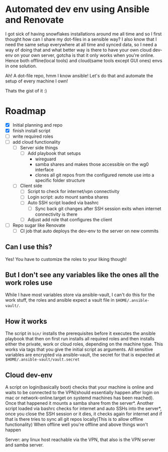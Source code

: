 #  Automated dev env using Ansible and Renovate

I got sick of having snowflakes installations around me all time
and so I first thought how can I share my dot-files in a sensible way?
I also know that I need the same setup everywhere at all time and synced data, so I need a way of doing that and what better way is there to have your own cloud dev-env on your own server, gotcha is that it only works when you're online. 
Hence both offline(local tools) and cloud(same tools except GUI ones) envs in one solution.

Ah! A dot-file repo, hmm I know ansible!
Let's do that and automate the setup of every machine I own!

Thats the gist of it :)
# Roadmap

- [x] Initial planning and repo
- [x] finish install script 
- [ ] write required roles
- [ ] add cloud functionality
    - [ ] Server side things
        - [ ] Add playbook that setups 
            - wireguard
            - samba shares and makes those accessible on the wg0 interface
            - clones all git repos from the configured remote use into a specific folder structure
    - [ ] Client side
        - [ ] Script to check for internet/vpn connectivity
        - [ ] Login script: auto mount samba shares
        - [ ] Auto SSH script loaded via bashrc
            - [ ] Sync back git changes after SSH session exits when internet connectivity is there
        - [ ] Adjust add role that configures the client
- [ ] Repo sugar like Renovate
    - [ ] CI job that auto deploys the dev-env to the server on new commits

## Can I use this?

Yes! You have to customize the roles to your liking though!

## But I don't see any variables like the ones all the work roles use

While I have most variables store via ansible-vault, I can't do this for the work stuff, the roles and ansible expect a vault file in ```$HOME/.ansible-vault/```.
## How it works

The script in ```bin/```  installs the prerequisites before it executes the ansible playbook that then on first run installs all required roles and then installs either the private, work or cloud roles, depending on the machine type.
This works via tags that you give the initial script as arguments.
All sensitive variables are encrypted via ansible-vault, the secret for that is expected at ```$HOME/.ansible-vault/vault.secret```

## Cloud dev-env

A script on login(basically boot) checks that your machine is online and waits to be connected to the VPN(should essentially happen after login on mac or network-online.target on systemd machines has been reached).
Once that happened it mounts a samba share from the server*.
Another script loaded via bashrc checks for internet and auto SSHs into the server*, once you close the SSH session or it dies, it checks again for internet and if that is there tries to sync all git repos locally(This is to allow offline functionality)
When offline well you're offline and above things won't happen

Server: any linux host reachable via the VPN, that also is the VPN server and samba server.